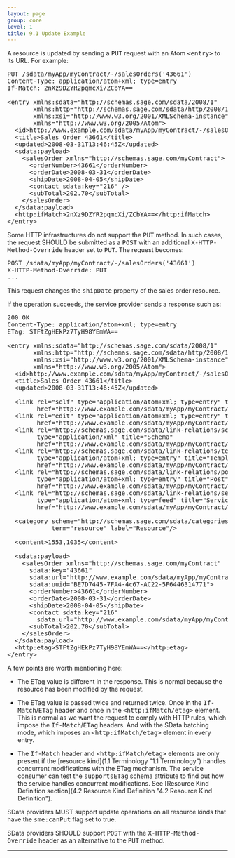 ```yaml
---
layout: page
group: core
level: 1
title: 9.1 Update Example
---
```


A resource is updated by sending a <tt>PUT</tt> request with an Atom
<tt>&lt;entry&gt;</tt> to its URL. For example:

<pre>PUT /sdata/myApp/myContract/-/salesOrders('43661')
Content-Type: application/atom+xml; type=entry
If-Match: 2nXz9DZYR2pqmcXi/ZCbYA==
&nbsp;
&lt;entry xmlns:sdata="http://schemas.sage.com/sdata/2008/1" 
       xmlns:http="http://schemas.sage.com/sdata/http/2008/1" 
       xmlns:xsi="http://www.w3.org/2001/XMLSchema-instance"
&nbsp;&nbsp;&nbsp;&nbsp;&nbsp;  xmlns="http://www.w3.org/2005/Atom"&gt;
&nbsp; &lt;id&gt;http://www.example.com/sdata/myApp/myContract/-/salesOrders('43661')&lt;/id&gt;
&nbsp; &lt;title&gt;Sales Order 43661&lt;/title&gt;
&nbsp; &lt;updated&gt;2008-03-31T13:46:45Z&lt;/updated&gt;
  &lt;sdata:payload&gt;
&nbsp;   &lt;salesOrder xmlns="http://schemas.sage.com/myContract"&gt;
&nbsp;  &nbsp;&nbsp; &lt;orderNumber&gt;43661&lt;/orderNumber&gt;
&nbsp;  &nbsp;&nbsp; &lt;orderDate&gt;2008-03-31&lt;/orderDate&gt;
&nbsp;  &nbsp;&nbsp; &lt;shipDate&gt;2008-04-05&lt;/shipDate&gt;
&nbsp;  &nbsp;&nbsp; &lt;contact sdata:key="216" /&gt;
  &nbsp;&nbsp;&nbsp; &lt;subTotal&gt;202.70&lt;/subTotal&gt;
  &nbsp; &lt;/salesOrder&gt;
  &lt;/sdata:payload&gt;
&nbsp; &lt;http:ifMatch&gt;2nXz9DZYR2pqmcXi/ZCbYA==&lt;/http:ifMatch&gt;
&lt;/entry&gt;</pre>

Some HTTP infrastructures do not support the <tt>PUT</tt> method. In such
cases, the request SHOULD be submitted as a <tt>POST</tt> with an
additional&nbsp;<tt>X-HTTP-Method-Override</tt> header set to <tt>PUT</tt>. The
request becomes:

<pre>POST /sdata/myApp/myContract/-/salesOrders('43661')
X-HTTP-Method-Override: PUT
...</pre>

This request changes the <tt>shipDate</tt> property&nbsp;of the sales order
resource.

If the operation succeeds, the service provider sends a response such as:

<pre>200 OK
Content-Type: application/atom+xml; type=entry
ETag: STFtZgHEkPz7TyH98YEmWA==
&nbsp;
&lt;entry xmlns:sdata="http://schemas.sage.com/sdata/2008/1" 
       xmlns:http="http://schemas.sage.com/sdata/http/2008/1" 
       xmlns:xsi="http://www.w3.org/2001/XMLSchema-instance"
&nbsp;&nbsp;&nbsp;&nbsp;&nbsp;  xmlns="http://www.w3.org/2005/Atom"&gt;
&nbsp; &lt;id&gt;http://www.example.com/sdata/myApp/myContract/-/salesOrders('43661')&lt;/id&gt;
&nbsp; &lt;title&gt;Sales Order 43661&lt;/title&gt;
&nbsp; &lt;updated&gt;2008-03-31T13:46:45Z&lt;/updated&gt;

&nbsp; &lt;link rel="self" type="application/atom+xml; type=entry" title="Refresh"
        href="http://www.example.com/sdata/myApp/myContract/-/salesOrders('43661')" /&gt;
&nbsp; &lt;link rel="edit" type="application/atom+xml; type=entry" title="Edit"
        href="http://www.example.com/sdata/myApp/myContract/-/salesOrders('43661')" /&gt;
&nbsp; &lt;link rel="http://schemas.sage.com/sdata/link-relations/schema" 
&nbsp;&nbsp;&nbsp;&nbsp;&nbsp;&nbsp;&nbsp; type="application/xml" title="Schema" 
&nbsp;&nbsp;&nbsp;&nbsp;&nbsp;&nbsp;&nbsp; href="http://www.example.com/sdata/myApp/myContract/-/salesOrders/$schema?version=5" /&gt;
&nbsp; &lt;link rel="http://schemas.sage.com/sdata/link-relations/template" 
&nbsp;&nbsp;&nbsp;&nbsp;&nbsp;&nbsp;&nbsp; type="application/atom+xml; type=entry" title="Template" 
&nbsp;&nbsp;&nbsp;&nbsp;&nbsp;&nbsp;&nbsp; href="http://www.example.com/sdata/myApp/myContract/-/salesOrders/$template" /&gt;
&nbsp; &lt;link rel="http://schemas.sage.com/sdata/link-relations/post" 
&nbsp;&nbsp;&nbsp;&nbsp;&nbsp;&nbsp;&nbsp; type="application/atom+xml; type=entry" title="Post" 
&nbsp;&nbsp;&nbsp;&nbsp;&nbsp;&nbsp;&nbsp; href="http://www.example.com/sdata/myApp/myContract/-/salesOrders" /&gt;
&nbsp; &lt;link rel="http://schemas.sage.com/sdata/link-relations/service" 
&nbsp;&nbsp;&nbsp;&nbsp;&nbsp;&nbsp;&nbsp; type="application/atom+xml; type=feed" title="Service" 
&nbsp;&nbsp;&nbsp;&nbsp;&nbsp;&nbsp;&nbsp; href="http://www.example.com/sdata/myApp/myContract/-/salesOrders/$service" /&gt;

  &lt;category scheme="http://schemas.sage.com/sdata/categories" 
            term="resource" label="Resource"/&gt;

&nbsp; &lt;content&gt;1553,1035&lt;/content&gt;

  &lt;sdata:payload&gt;
&nbsp;   &lt;salesOrder xmlns="http://schemas.sage.com/myContract"
      sdata:key="43661"
      sdata:url="http://www.example.com/sdata/myApp/myContract/-/salesOrders('43661')"
      sdata:uuid="BE7D7445-7FA4-4c67-AC22-5F6446314771"&gt;
&nbsp;  &nbsp;&nbsp; &lt;orderNumber&gt;43661&lt;/orderNumber&gt;
&nbsp;  &nbsp;&nbsp; &lt;orderDate&gt;2008-03-31&lt;/orderDate&gt;
&nbsp;  &nbsp;&nbsp; &lt;shipDate&gt;2008-04-05&lt;/shipDate&gt;
&nbsp;  &nbsp;&nbsp; &lt;contact sdata:key="216"
        sdata:url="http://www.example.com/sdata/myApp/myContract/-/contacts('216')" /&gt;
&nbsp;  &nbsp;&nbsp; &lt;subTotal&gt;202.70&lt;/subTotal&gt;
&nbsp;   &lt;/salesOrder&gt;
  &lt;/sdata:payload&gt;
&nbsp; &lt;http:etag&gt;STFtZgHEkPz7TyH98YEmWA==&lt;/http:etag&gt;
&lt;/entry&gt;</pre>

A few points are worth mentioning here:

*   The ETag value is different in the response. This is normal because the
resource has been modified by the request.

*   The ETag value is passed twice and returned twice.&nbsp;Once in the
<tt>If-Match</tt>/<tt>ETag</tt> header and once in the
<tt>&lt;http:ifMatch/etag&gt;</tt> element. This is normal as we want the
request to&nbsp;comply with&nbsp;HTTP rules, which impose the
<tt>If-Match</tt>/<tt>ETag</tt> headers. And with the SData batching mode,
which&nbsp;imposes an <tt>&lt;http:ifMatch/etag&gt;</tt> element in every entry.

*   The <tt>If-Match</tt> header and <tt>&lt;http:ifMatch/etag&gt;</tt> elements
are only present if the [resource kind](1.1 Terminology "1.1 Terminology") handles
concurrent modifications with the ETag mechanism. The service consumer can test
the <tt>supportsETag</tt> schema attribute to find out how the service handles
concurrent modifications. See [Resource Kind Definition
section](4.2 Resource Kind Definition "4.2 Resource Kind Definition").

SData providers MUST support update operations on all resource
kinds that have the <tt>sme:canPut</tt> flag set to true.

SData providers SHOULD support <tt>POST</tt> with the
<tt>X-HTTP-Method-Override</tt> header as an alternative to the <tt>PUT</tt>
method.

* * *